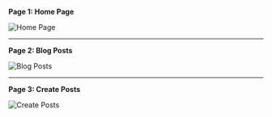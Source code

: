 <!--START_SECTION:waka-->




<!--END_SECTION:waka-->



**Page 1: Home Page**

![Home Page](https://imgur.com/EzNAcPS.png)

------------------------------
**Page 2: Blog Posts**

![Blog Posts](https://imgur.com/xYCSlVE.png)

----------------------------
**Page 3: Create Posts**

![Create Posts](https://imgur.com/ohdMgVZ.png)

